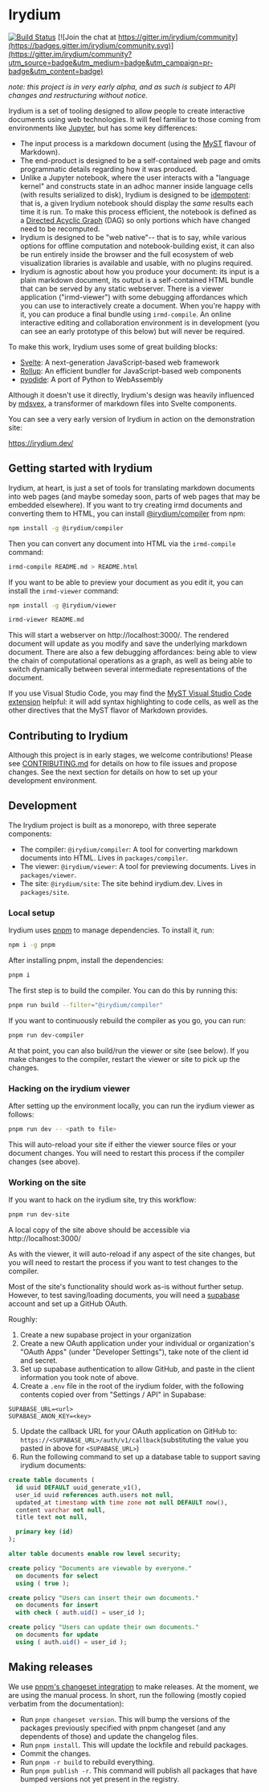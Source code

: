 # Irydium

[![Build Status](https://github.com/irydium/irydium/actions/workflows/build-and-test.yml/badge.svg)](https://github.com/irydium/irydium/actions?query=workflow%3Abuild-and-test)
[![Join the chat at https://gitter.im/irydium/community](https://badges.gitter.im/irydium/community.svg)](https://gitter.im/irydium/community?utm_source=badge&utm_medium=badge&utm_campaign=pr-badge&utm_content=badge)

_note: this project is in very early alpha, and as such is subject to API
changes and restructuring without notice._

Irydium is a set of tooling designed to allow people to create interactive documents
using web technologies. It will feel familiar to those coming from environments
like [Jupyter](https://jupyter.org/), but has some key differences:

- The input process is a markdown document (using the [MyST](https://jupyterbook.org/content/myst.html)
  flavour of Markdown).
- The end-product is designed to be a self-contained web page and omits programmatic
  details regarding how it was produced.
- Unlike a Jupyter notebook, where the user interacts with a "language kernel" and
  constructs state in an adhoc manner inside language cells (with results serialized
  to disk), Irydium is designed to be [idempotent](https://en.wikipedia.org/wiki/Idempotence):
  that is, a given Irydium notebook should display the _same_ results each time it is run.
  To make this process efficient, the notebook is defined as a [Directed Acyclic Graph](https://en.wikipedia.org/wiki/Directed_acyclic_graph) (DAG) so only portions which have changed need to be recomputed.
- Irydium is designed to be "web native"-- that is to say, while various options for
  offline computation and notebook-building exist, it can also be run entirely inside
  the browser and the full ecosystem of web visualization libraries is available and
  usable, with no plugins required.
- Irydium is agnostic about how you produce your document: its input is a plain markdown document, its output is
  a self-contained HTML bundle that can be served by any static webserver.
  There is a viewer application ("irmd-viewer") with some debugging affordances which you can use to
  interactively create a document.
  When you're happy with it, you can produce a final bundle using `irmd-compile`.
  An online interactive editing and collaboration environment is in development (you can see an early prototype of this below) but will never be required.

To make this work, Irydium uses some of great building blocks:

- [Svelte]: A next-generation JavaScript-based web framework
- [Rollup]: An efficient bundler for JavaScript-based web components
- [pyodide]: A port of Python to WebAssembly

Although it doesn't use it directly, Irydium's design was heavily influenced by [mdsvex], a transformer of markdown files into Svelte components.

You can see a very early version of Irydium in action on the demonstration site:

https://irydium.dev/

[svelte]: https://svelte.dev
[rollup]: https://rollupjs.org/
[pyodide]: https://github.com/pyodide/pyodide
[mdsvex]: https://mdsvex.com

## Getting started with Irydium

Irydium, at heart, is just a set of tools for translating markdown documents into web pages
(and maybe someday soon, parts of web pages that may be embedded elsewhere).
If you want to try creating irmd documents and converting them to HTML, you can install [@irydium/compiler](https://www.npmjs.com/package/@irydium/compiler) from npm:

```bash
npm install -g @irydium/compiler
```

Then you can convert any document into HTML via the `irmd-compile` command:

```bash
irmd-compile README.md > README.html
```

If you want to be able to preview your document as you edit it, you can install the `irmd-viewer`
command:

```bash
npm install -g @irydium/viewer
```

```bash
irmd-viewer README.md
```

This will start a webserver on http://localhost:3000/. The rendered document will update as you
modify and save the underlying markdown document.
There are also a few debugging affordances: being able to view the chain of computational operations as a graph, as well as being able to switch dynamically between several intermediate representations of the document.

If you use Visual Studio Code, you may find the [MyST Visual Studio Code extension] helpful:
it will add syntax highlighting to code cells, as well as the other directives that the MyST flavor of Markdown provides.

[myst visual studio code extension]: https://github.com/executablebooks/myst-vs-code

## Contributing to Irydium

Although this project is in early stages, we welcome contributions!
Please see [CONTRIBUTING.md](CONTRIBUTING.md) for details on how to file issues and propose changes.
See the next section for details on how to set up your development environment.

## Development

The Irydium project is built as a monorepo, with three seperate components:

- The compiler: `@irydium/compiler`: A tool for converting markdown documents into HTML. Lives in `packages/compiler`.
- The viewer: `@irydium/viewer`: A tool for previewing documents. Lives in `packages/viewer`.
- The site: `@irydium/site`: The site behind irydium.dev. Lives in `packages/site`.

### Local setup

Irydium uses [pnpm] to manage dependencies. To install it, run:

```bash
npm i -g pnpm
```

After installing pnpm, install the dependencies:

```bash
pnpm i
```

The first step is to build the compiler. You can do this by running this:

```bash
pnpm run build --filter="@irydium/compiler"
```

If you want to continuously rebuild the compiler as you go, you can run:

```bash
pnpm run dev-compiler
```

At that point, you can also build/run the viewer or site (see below).
If you make changes to the compiler, restart the viewer or site to pick up the changes.

[pnpm]: https://pnpm.js.org/

### Hacking on the irydium viewer

After setting up the environment locally, you can run the irydium viewer as follows:

```bash
pnpm run dev -- <path to file>
```

This will auto-reload your site if either the viewer source files or your document changes.
You will need to restart this process if the compiler changes (see above).

### Working on the site

If you want to hack on the irydium site, try this workflow:

```bash
pnpm run dev-site
```

A local copy of the site above should be accessible via http://localhost:3000/

As with the viewer, it will auto-reload if any aspect of the site changes, but you will need to restart the process if you want to test changes to the compiler.

Most of the site's functionality should work as-is without further setup.
However, to test saving/loading documents, you will need a [supabase] account and set up a GitHub
OAuth.

Roughly:

1. Create a new supabase project in your organization
2. Create a new OAuth application under your individual or organization's "OAuth Apps" (under "Developer Settings"),
   take note of the client id and secret.
3. Set up supabase authentication to allow GitHub, and paste in the client information you took note of above.
4. Create a `.env` file in the root of the irydium folder, with the following contents copied over from "Settings / API" in Supabase:

```
SUPABASE_URL=<url>
SUPABASE_ANON_KEY=<key>
```

5. Update the callback URL for your OAuth application on GitHub to: `https://<SUPABASE_URL>/auth/v1/callback`(substituting the value you pasted in above for `<SUPABASE_URL>`)
6. Run the following command to set up a database table to support saving irydium documents:

```sql
create table documents (
  id uuid DEFAULT uuid_generate_v1(),
  user_id uuid references auth.users not null,
  updated_at timestamp with time zone not null DEFAULT now(),
  content varchar not null,
  title text not null,

  primary key (id)
);

alter table documents enable row level security;

create policy "Documents are viewable by everyone."
  on documents for select
  using ( true );

create policy "Users can insert their own documents."
  on documents for insert
  with check ( auth.uid() = user_id );

create policy "Users can update their own documents."
  on documents for update
  using ( auth.uid() = user_id );
```

[supabase]: https://supabase.io

## Making releases

We use [pnpm's changeset integration] to make releases. At the moment, we are using the
manual process. In short, run the following (mostly copied verbatim from the documentation):

- Run `pnpm changeset version`. This will bump the versions of the packages previously specified with pnpm changeset (and any dependents of those) and update the changelog files.
- Run `pnpm install`. This will update the lockfile and rebuild packages.
- Commit the changes.
- Run `pnpm -r build` to rebuild everything.
- Run `pnpm publish -r`. This command will publish all packages that have bumped versions not yet present in the registry.

[pnpm's changeset integration]: https://pnpm.io/using-changesets
